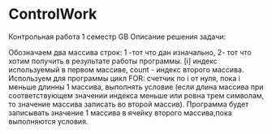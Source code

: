 # ControlWork
Контрольная работа 1 семестр GB
Описание решения задачи:

Обозначаем два массива строк: 1 -тот что дан изначально, 2- тот что хотим получить в результате работы программы. [i] индекс используемый в первом массиве, count - индекс второго массива.
Используем для программы цикл FOR: счетчик по i от нуля, пока i меньше длинны 1 массива, выполнять условие (если длина массива при соответствующем значении индекса меньше или ровна трем символам, то значение массива записать во второй массив). Программа будет записывать значение 1 массива в ячейку второго массива,пока выполняются условия.
